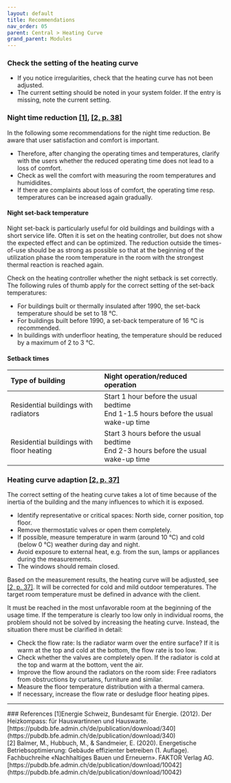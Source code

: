 ```yaml
---
layout: default
title: Recommendations
nav_order: 05
parent: Central > Heating Curve
grand_parent: Modules
---
```


### Check the setting of the heating curve
- If you notice irregularities, check that the heating curve has not been adjusted.
- The current setting should be noted in your system folder. If the entry is missing, note the current setting.

### Night time reduction <a href="#recomm_heatcompass">[1]</a>, <a href="#recomm_balmer2020">[2, p. 38]</a>
In the following some recommendations for the night time reduction. Be aware that user satisfaction and comfort is important.
- Therefore, after changing the operating times and temperatures, clarify with the users whether the reduced operating time does not lead to a loss of comfort.
- Check as well the comfort with measuring the room temperatures and humididites. 
- If there are complaints about loss of comfort, the operating time resp. temperatures can be increased again gradually.

#### Night set-back temperature
Night set-back is particularly useful for old buildings and buildings with a short service life. Often it is set on the heating controller, but does not show the expected effect and can be optimized.
The reduction outside the times-of-use should be as strong as possible so that at the beginning of the utilization phase the room temperature in the room with the strongest thermal reaction is reached again.

Check on the heating controller whether the night setback is set correctly. The following rules of thumb apply for the correct setting of the set-back temperatures:
- For buildings built or thermally insulated after 1990, the set-back temperature should be set to 18 °C.
- For buildings built before 1990, a set-back temperature of 16 °C is recommended.
- In buildings with underfloor heating, the temperature should be reduced by a maximum of 2 to 3 °C.

#### Setback times

| Type of building                             | Night operation/reduced operation                                                       |
|:---------------------------------------------|:----------------------------------------------------------------------------------------|
| Residential buildings with radiators<br>     | Start 1 hour before the usual bedtime <br>End 1-1.5 hours before the usual wake-up time |
| Residential buildings with floor heating<br> | Start 3 hours before the usual bedtime <br>End 2-3 hours before the usual wake-up time  |

### Heating curve adaption <a href="#recomm_balmer2020">[2, p. 37]</a>
The correct setting of the heating curve takes a lot of time because of the inertia of the building and the many influences to which it is exposed.

- Identify representative or critical spaces: North side, corner position, top floor.
- Remove thermostatic valves or open them completely. 
- If possible, measure temperature in warm (around 10 °C) and cold (below 0 °C) weather during day and night.
- Avoid exposure to external heat, e.g. from the sun, lamps or appliances during the measurements.
- The windows should remain closed.

Based on the measurement results, the heating curve will be adjusted, see <a href="#recomm_balmer2020">[2, p. 37]</a>. It will be corrected for cold and mild outdoor temperatures. The target room temperature must be defined in advance with the client. 

It must be reached in the most unfavorable room at the beginning of the usage time. If the temperature is clearly too low only in individual rooms, the problem should not be solved by increasing the heating curve. Instead, the situation there must be clarified in detail:
- Check the flow rate: Is the radiator warm over the entire surface? If it is warm at the top and cold at the bottom, the flow rate is too low.
- Check whether the valves are completely open. If the radiator is cold at the top and warm at the bottom, vent the air.
- Improve the flow around the radiators on the room side: Free radiators from obstructions by curtains, furniture and similar.
- Measure the floor temperature distribution with a thermal camera.
- If necessary, increase the flow rate or desludge floor heating pipes.

<hr>
### References
<a id="recomm_heatcompass">[1]</a>Energie Schweiz, Bundesamt für Energie. (2012). Der Heizkompass: für Hauswartinnen und Hauswarte.[https://pubdb.bfe.admin.ch/de/publication/download/340](https://pubdb.bfe.admin.ch/de/publication/download/340)<br>
<a id="recomm_balmer2020">[2]</a> Balmer, M., Hubbuch, M., & Sandmeier, E. (2020). Energetische Betriebsoptimierung: Gebäude effizienter betreiben (1. Auflage). Fachbuchreihe «Nachhaltiges Bauen und Erneuern». FAKTOR Verlag AG. [https://pubdb.bfe.admin.ch/de/publication/download/10042](https://pubdb.bfe.admin.ch/de/publication/download/10042)<br>
                                                                  